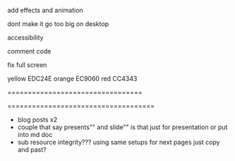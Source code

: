 
add effects and animation

dont make it go too big on desktop

accessibility

comment code

fix full screen

yellow EDC24E
orange EC9060
red CC4343

=================================

<i class="fas fa-terminal"></i> 

<i class="fas fa-gamepad"></i>

<i class="fas fa-home"></i>

====================================

- blog posts x2
- couple that say presents"" and slide"" is that just for presentation or put into md doc
- sub resource integrity???
using same setups for next pages just copy and past?
